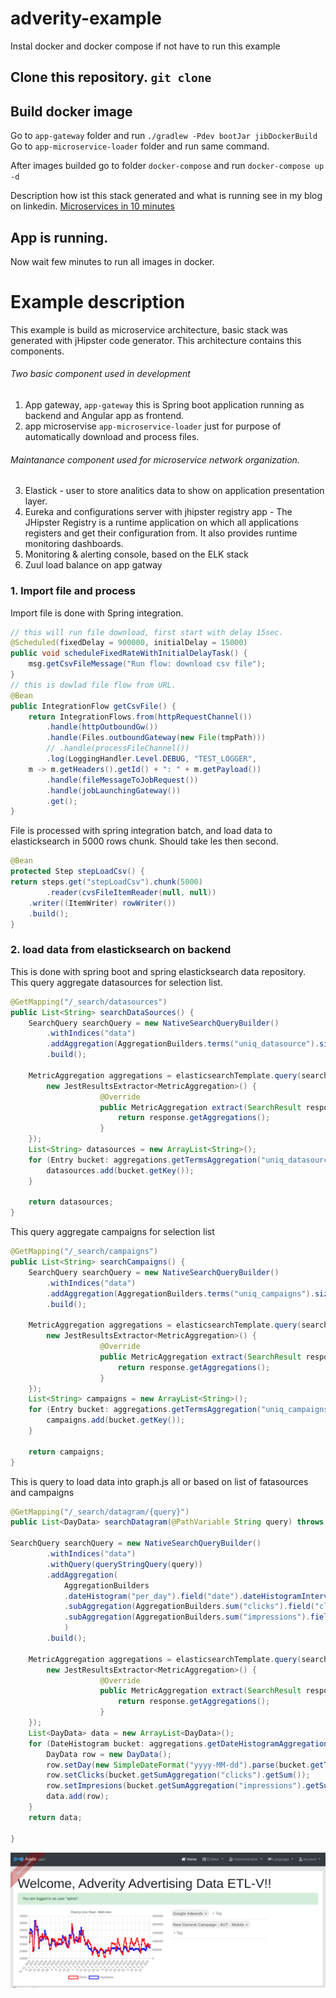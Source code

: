 # adverity-example

Instal docker and docker compose if not have to run this example

## Clone this repository. `git clone`

## Build docker image
Go to `app-gateway` folder and run `./gradlew -Pdev bootJar jibDockerBuild`
Go to `app-microservice-loader` folder and run same command.

After images builded go to folder `docker-compose` and run `docker-compose up -d`

Description how ist this stack generated and what is running see in my blog on linkedin. 
[Microservices in 10 minutes](https://www.linkedin.com/pulse/microservices-java-jhipster-10-minutes-lubomir-sobinovsky/)

## App is running.
Now wait few minutes to run all images in docker. 

# Example description

This example is build as microservice architecture, basic stack was generated with jHipster code generator. 
This architecture contains this components.
###### Two basic component used in development
1. App gateway, `app-gateway` this is Spring boot application running as backend and Angular app as frontend. 
2. app microservise `app-microservice-loader` just for purpose of automatically download and process files. 
###### Maintanance component used for microservice network organization. 
3. Elastick - user to store analitics data to show on application presentation layer. 
4. Eureka and configurations server with jhipster registry app - The JHipster Registry is a runtime application on which all applications registers and get their configuration from. It also provides runtime monitoring dashboards.
5. Monitoring & alerting console, based on the ELK stack
6. Zuul load balance on app gatway

### 1. Import file and process
Import file is done with Spring integration.

```java
// this will run file download, first start with delay 15sec.
@Scheduled(fixedDelay = 900000, initialDelay = 15000)
public void scheduleFixedRateWithInitialDelayTask() {
	msg.getCsvFileMessage("Run flow: download csv file");
}
// this is dowlad file flow from URL.
@Bean
public IntegrationFlow getCsvFile() {
	return IntegrationFlows.from(httpRequestChannel())
		.handle(httpOutboundGw())
		.handle(Files.outboundGateway(new File(tmpPath)))
		// .handle(processFileChannel())
		.log(LoggingHandler.Level.DEBUG, "TEST_LOGGER",
	m -> m.getHeaders().getId() + ": " + m.getPayload())
		.handle(fileMessageToJobRequest())
		.handle(jobLaunchingGateway())
		.get();
}
```
File is processed with spring integration batch, and load data to elasticksearch in 5000 rows chunk. Should take les then second.

```java
@Bean
protected Step stepLoadCsv() {
return steps.get("stepLoadCsv").chunk(5000)
		.reader(cvsFileItemReader(null, null))
	.writer((ItemWriter) rowWriter())
	.build();
}
```
### 2. load data from elasticksearch on backend
This is done with spring boot and spring elasticksearch data repository.
This query aggregate datasources for selection list.
```java
@GetMapping("/_search/datasources")
public List<String> searchDataSources() {
	SearchQuery searchQuery = new NativeSearchQueryBuilder()
	    .withIndices("data")             
	    .addAggregation(AggregationBuilders.terms("uniq_datasource").size(100).field("datasource.keyword"))
	    .build();

	MetricAggregation aggregations = elasticsearchTemplate.query(searchQuery, 
		new JestResultsExtractor<MetricAggregation>() {
					@Override
					public MetricAggregation extract(SearchResult response) {
						return response.getAggregations();
					}
	});
	List<String> datasources = new ArrayList<String>();
	for (Entry bucket: aggregations.getTermsAggregation("uniq_datasource").getBuckets()) {
		datasources.add(bucket.getKey());
	}

	return datasources;
}

```
This query aggregate campaigns for selection list
```java
@GetMapping("/_search/campaigns")
public List<String> searchCampaigns() {
	SearchQuery searchQuery = new NativeSearchQueryBuilder()
	    .withIndices("data")             
	    .addAggregation(AggregationBuilders.terms("uniq_campaigns").size(100).field("campaign.keyword"))
	    .build();

	MetricAggregation aggregations = elasticsearchTemplate.query(searchQuery, 
		new JestResultsExtractor<MetricAggregation>() {
					@Override
					public MetricAggregation extract(SearchResult response) {
						return response.getAggregations();
					}
	});
	List<String> campaigns = new ArrayList<String>();
	for (Entry bucket: aggregations.getTermsAggregation("uniq_campaigns").getBuckets()) {
		campaigns.add(bucket.getKey());
	}

	return campaigns;
}
```
This is query to load data into graph.js all or based on list of fatasources and campaigns
```java
@GetMapping("/_search/datagram/{query}")
public List<DayData> searchDatagram(@PathVariable String query) throws ParseException {

SearchQuery searchQuery = new NativeSearchQueryBuilder()
	    .withIndices("data")
	    .withQuery(queryStringQuery(query))
	    .addAggregation(
			AggregationBuilders
			.dateHistogram("per_day").field("date").dateHistogramInterval(DateHistogramInterval.DAY)
			.subAggregation(AggregationBuilders.sum("clicks").field("clicks"))
			.subAggregation(AggregationBuilders.sum("impressions").field("impressions"))
			)
	    .build();

	MetricAggregation aggregations = elasticsearchTemplate.query(searchQuery, 
		new JestResultsExtractor<MetricAggregation>() {
					@Override
					public MetricAggregation extract(SearchResult response) {
						return response.getAggregations();
					}
	});
	List<DayData> data = new ArrayList<DayData>();
	for (DateHistogram bucket: aggregations.getDateHistogramAggregation("per_day").getBuckets()) {
		DayData row = new DayData();
		row.setDay(new SimpleDateFormat("yyyy-MM-dd").parse(bucket.getTimeAsString()));
		row.setClicks(bucket.getSumAggregation("clicks").getSum());
		row.setImpresions(bucket.getSumAggregation("impressions").getSum());
		data.add(row);
	}
	return data;

}
```

![Frontend](https://github.com/lubo08/adverity-example/blob/master/example1.png)


